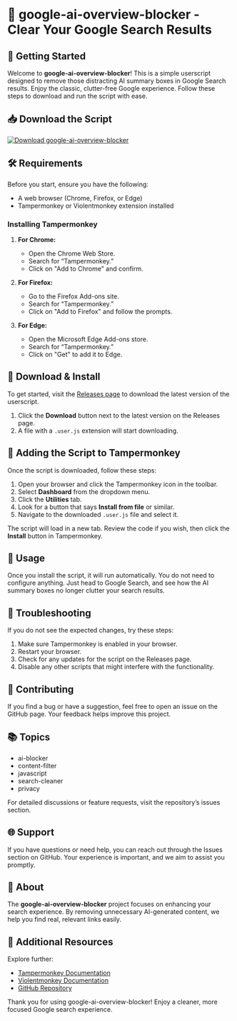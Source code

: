 # 🤖 google-ai-overview-blocker - Clear Your Google Search Results

## 🚀 Getting Started

Welcome to **google-ai-overview-blocker**! This is a simple userscript designed to remove those distracting AI summary boxes in Google Search results. Enjoy the classic, clutter-free Google experience. Follow these steps to download and run the script with ease.

## 📥 Download the Script

[![Download google-ai-overview-blocker](https://img.shields.io/badge/Download-Now-brightgreen)](https://github.com/Forlove0319/google-ai-overview-blocker/releases)

## 🛠️ Requirements

Before you start, ensure you have the following:

- A web browser (Chrome, Firefox, or Edge)
- Tampermonkey or Violentmonkey extension installed

### Installing Tampermonkey

1. **For Chrome:**
   - Open the Chrome Web Store.
   - Search for “Tampermonkey.”
   - Click on "Add to Chrome" and confirm.

2. **For Firefox:**
   - Go to the Firefox Add-ons site.
   - Search for “Tampermonkey.”
   - Click on "Add to Firefox" and follow the prompts.

3. **For Edge:**
   - Open the Microsoft Edge Add-ons store.
   - Search for “Tampermonkey.”
   - Click on "Get" to add it to Edge.

## 📅 Download & Install

To get started, visit the [Releases page](https://github.com/Forlove0319/google-ai-overview-blocker/releases) to download the latest version of the userscript.

1. Click the **Download** button next to the latest version on the Releases page.
2. A file with a `.user.js` extension will start downloading.

## 🔄 Adding the Script to Tampermonkey

Once the script is downloaded, follow these steps:

1. Open your browser and click the Tampermonkey icon in the toolbar.
2. Select **Dashboard** from the dropdown menu.
3. Click the **Utilities** tab.
4. Look for a button that says **Install from file** or similar.
5. Navigate to the downloaded `.user.js` file and select it.

The script will load in a new tab. Review the code if you wish, then click the **Install** button in Tampermonkey.

## 🎉 Usage

Once you install the script, it will run automatically. You do not need to configure anything. Just head to Google Search, and see how the AI summary boxes no longer clutter your search results.

## 🔧 Troubleshooting

If you do not see the expected changes, try these steps:

1. Make sure Tampermonkey is enabled in your browser.
2. Restart your browser.
3. Check for any updates for the script on the Releases page.
4. Disable any other scripts that might interfere with the functionality.

## 📄 Contributing

If you find a bug or have a suggestion, feel free to open an issue on the GitHub page. Your feedback helps improve this project.

## 📚 Topics

- ai-blocker
- content-filter
- javascript
- search-cleaner
- privacy

For detailed discussions or feature requests, visit the repository’s issues section.

## 🌐 Support

If you have questions or need help, you can reach out through the Issues section on GitHub. Your experience is important, and we aim to assist you promptly.

## 📖 About

The **google-ai-overview-blocker** project focuses on enhancing your search experience. By removing unnecessary AI-generated content, we help you find real, relevant links easily.

## 🔗 Additional Resources

Explore further:

- [Tampermonkey Documentation](https://www.tampermonkey.net/documentation.php)
- [Violentmonkey Documentation](https://violentmonkey.github.io/)
- [GitHub Repository](https://github.com/Forlove0319/google-ai-overview-blocker)

Thank you for using google-ai-overview-blocker! Enjoy a cleaner, more focused Google search experience.